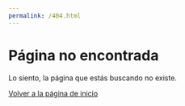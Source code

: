 ```yaml
---
permalink: /404.html
---
```


# Página no encontrada

Lo siento, la página que estás buscando no existe.

[Volver a la página de inicio](/)
